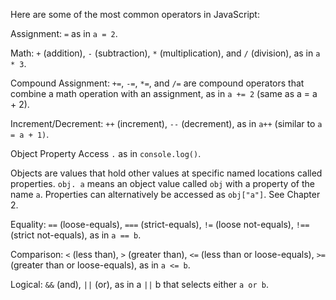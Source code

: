 Here are some of the most common operators in JavaScript:

Assignment: ``=`` as in ``a = 2``.

Math: ``+`` (addition), ``-`` (subtraction), ``*`` (multiplication), and ``/`` (division), as in ``a * 3``.

Compound Assignment: ``+=``, ``-=``, ``*=``, and ``/=`` are compound operators that combine a math operation with an assignment, as in ``a += 2`` (same as a = a + 2).

Increment/Decrement: ``++`` (increment), ``--`` (decrement), as in ``a++`` (similar to ``a = a + 1)``.

Object Property Access ``.`` as in ``console.log()``.

Objects are values that hold other values at specific named locations called properties. ``obj. a`` means an object value called ``obj`` with a property of the name ``a``. Properties can alternatively be accessed as ``obj["a"]``. See Chapter 2.

Equality: ``==`` (loose-equals), ``===`` (strict-equals), ``!=`` (loose not-equals), ``!==`` (strict not-equals), as in ``a == b``.

Comparison: ``<`` (less than), ``>`` (greater than), ``<=`` (less than or loose-equals), ``>=``(greater than or loose-equals), as in ``a <= b``.

Logical: ``&&`` (and), ``||`` (or), as in a ``||`` b that selects either ``a or b``.

